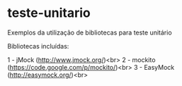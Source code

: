 teste-unitario
==============

Exemplos da utilização de bibliotecas para teste unitário

Bibliotecas incluídas:

1 - jMock (http://www.jmock.org/)<br\>
2 - mockito (https://code.google.com/p/mockito/)<br\>
3 - EasyMock (http://easymock.org/)<br\>
